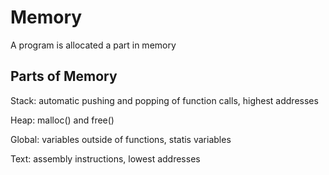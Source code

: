 # Memory

A program is allocated a part in memory

## Parts of Memory

Stack: automatic pushing and popping of function calls, highest addresses

Heap: malloc() and free()

Global: variables outside of functions, statis variables

Text: assembly instructions, lowest addresses
